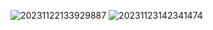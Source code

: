 ![20231122133929887](https://github.com/user-attachments/assets/4a14a029-be1a-4c47-a662-48a26e98be6e)
![20231123142341474](https://github.com/user-attachments/assets/bd988a2a-ed35-46a4-9c5c-fa0f775afe10)
